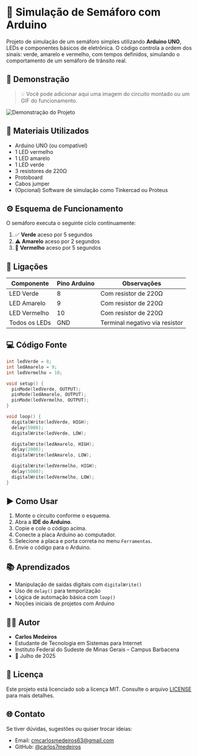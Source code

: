 # 🚦 Simulação de Semáforo com Arduino

Projeto de simulação de um semáforo simples utilizando **Arduino UNO**, LEDs e componentes básicos de eletrônica. O código controla a ordem dos sinais: verde, amarelo e vermelho, com tempos definidos, simulando o comportamento de um semáforo de trânsito real.

## 📸 Demonstração

> 💡 Você pode adicionar aqui uma imagem do circuito montado ou um GIF do funcionamento.

![Demonstração do Projeto](imagens/demonstracao.gif)

## 🧰 Materiais Utilizados

- Arduino UNO (ou compatível)
- 1 LED vermelho
- 1 LED amarelo
- 1 LED verde
- 3 resistores de 220Ω
- Protoboard
- Cabos jumper
- (Opcional) Software de simulação como Tinkercad ou Proteus

## ⚙️ Esquema de Funcionamento

O semáforo executa o seguinte ciclo continuamente:

1. ✅ **Verde** aceso por 5 segundos
2. ⚠️ **Amarelo** aceso por 2 segundos
3. 🛑 **Vermelho** aceso por 5 segundos

## 🔌 Ligações

| Componente  | Pino Arduino | Observações         |
|-------------|--------------|---------------------|
| LED Verde   | 8            | Com resistor de 220Ω|
| LED Amarelo | 9            | Com resistor de 220Ω|
| LED Vermelho| 10           | Com resistor de 220Ω|
| Todos os LEDs | GND         | Terminal negativo via resistor|

## 💻 Código Fonte

```cpp
int ledVerde = 8;
int ledAmarelo = 9;
int ledVermelho = 10;

void setup() {
  pinMode(ledVerde, OUTPUT);
  pinMode(ledAmarelo, OUTPUT);
  pinMode(ledVermelho, OUTPUT);
}

void loop() {
  digitalWrite(ledVerde, HIGH);
  delay(5000);
  digitalWrite(ledVerde, LOW);

  digitalWrite(ledAmarelo, HIGH);
  delay(2000);
  digitalWrite(ledAmarelo, LOW);

  digitalWrite(ledVermelho, HIGH);
  delay(5000);
  digitalWrite(ledVermelho, LOW);
}
```

## ▶️ Como Usar

1. Monte o circuito conforme o esquema.
2. Abra a **IDE do Arduino**.
3. Copie e cole o código acima.
4. Conecte a placa Arduino ao computador.
5. Selecione a placa e porta correta no menu `Ferramentas`.
6. Envie o código para o Arduino.

## 📚 Aprendizados

- Manipulação de saídas digitais com `digitalWrite()`
- Uso de `delay()` para temporização
- Lógica de automação básica com `loop()`
- Noções iniciais de projetos com Arduino

## 🧑‍💻 Autor

- **Carlos Medeiros**  
- Estudante de Tecnologia em Sistemas para Internet  
- Instituto Federal do Sudeste de Minas Gerais – Campus Barbacena  
- 📅 Julho de 2025

## 📄 Licença

Este projeto está licenciado sob a licença MIT. Consulte o arquivo [LICENSE](LICENSE) para mais detalhes.

## 🌐 Contato

Se tiver dúvidas, sugestões ou quiser trocar ideias:

- Email: cmcarlosmedeiros63@gmail.com
- GitHub: [@carlos7medeiros](https://github.com/carlos7medeiros)
